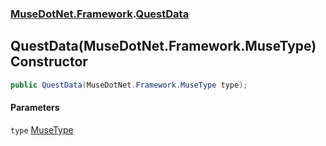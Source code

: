 ### [MuseDotNet.Framework](./MuseDotNet-Framework.md 'MuseDotNet.Framework').[QuestData](./QuestData.md 'MuseDotNet.Framework.QuestData')
## QuestData(MuseDotNet.Framework.MuseType) Constructor
  
```csharp
public QuestData(MuseDotNet.Framework.MuseType type);
```
#### Parameters
<a name='MuseDotNet-Framework-QuestData-QuestData(MuseDotNet-Framework-MuseType)-type'></a>
`type` [MuseType](./MuseType.md 'MuseDotNet.Framework.MuseType')  
  
